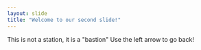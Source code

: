 ```yaml
---
layout: slide
title: "Welcome to our second slide!"
---
```

This is not a station, it is a "bastion"
Use the left arrow to go back!
